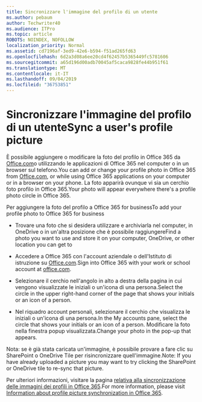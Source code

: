 ```yaml
---
title: Sincronizzare l'immagine del profilo di un utente
ms.author: pebaum
author: Techwriter40
ms.audience: ITPro
ms.topic: article
ROBOTS: NOINDEX, NOFOLLOW
localization_priority: Normal
ms.assetid: cd7196af-3ed9-42e6-b594-f51ad265fd63
ms.openlocfilehash: 6d2a3d08a6ee20cd4f62457b5365449fc5781606
ms.sourcegitcommit: a65d196d00adb70045af5caca9828fe44b951f61
ms.translationtype: MT
ms.contentlocale: it-IT
ms.lasthandoff: 09/04/2019
ms.locfileid: "36753851"
---
```

# <a name="sync-a-users-profile-picture"></a><span data-ttu-id="b5612-102">Sincronizzare l'immagine del profilo di un utente</span><span class="sxs-lookup"><span data-stu-id="b5612-102">Sync a user's profile picture</span></span>

<span data-ttu-id="b5612-103">È possibile aggiungere o modificare la foto del profilo in Office 365 da [Office.com](http://www.office.com)o utilizzando le applicazioni di Office 365 nel computer o in un browser sul telefono.</span><span class="sxs-lookup"><span data-stu-id="b5612-103">You can add or change your profile photo in Office 365 from [Office.com](http://www.office.com), or while using Office 365 applications on your computer or in a browser on your phone.</span></span> <span data-ttu-id="b5612-104">La foto apparirà ovunque vi sia un cerchio foto profilo in Office 365.</span><span class="sxs-lookup"><span data-stu-id="b5612-104">Your photo will appear everywhere there's a profile photo circle in Office 365.</span></span>

<span data-ttu-id="b5612-105">Per aggiungere la foto del profilo a Office 365 for business</span><span class="sxs-lookup"><span data-stu-id="b5612-105">To add your profile photo to Office 365 for business</span></span>

- <span data-ttu-id="b5612-106">Trovare una foto che si desidera utilizzare e archiviarla nel computer, in OneDrive o in un'altra posizione che è possibile raggiungere</span><span class="sxs-lookup"><span data-stu-id="b5612-106">Find a photo you want to use and store it on your computer, OneDrive, or other location you can get to</span></span>

- <span data-ttu-id="b5612-107">Accedere a Office 365 con l'account aziendale o dell'Istituto di istruzione su [Office.com](http://www.office.com).</span><span class="sxs-lookup"><span data-stu-id="b5612-107">Sign into Office 365 with your work or school account at [office.com](http://www.office.com).</span></span>

- <span data-ttu-id="b5612-108">Selezionare il cerchio nell'angolo in alto a destra della pagina in cui vengono visualizzate le iniziali o un'icona di una persona.</span><span class="sxs-lookup"><span data-stu-id="b5612-108">Select the circle in the upper right-hand corner of the page that shows your initials or an icon of a person.</span></span>

- <span data-ttu-id="b5612-109">Nel riquadro account personali, selezionare il cerchio che visualizza le iniziali o un'icona di una persona.</span><span class="sxs-lookup"><span data-stu-id="b5612-109">In the My accounts pane, select the circle that shows your initials or an icon of a person.</span></span> <span data-ttu-id="b5612-110">Modificare la foto nella finestra popup visualizzata.</span><span class="sxs-lookup"><span data-stu-id="b5612-110">Change your photo in the pop-up that appears.</span></span>

<span data-ttu-id="b5612-111">Nota: se è già stata caricata un'immagine, è possibile provare a fare clic su SharePoint o OneDrive Tile per risincronizzare quell'immagine.</span><span class="sxs-lookup"><span data-stu-id="b5612-111">Note: If you have already uploaded a picture you may want to try clicking the SharePoint or OneDrive tile to re-sync that picture.</span></span>

<span data-ttu-id="b5612-112">Per ulteriori informazioni, visitare la pagina [relativa alla sincronizzazione delle immagini dei profili in Office 365](https://support.office.com/article/information-about-profile-picture-synchronization-in-office-365-20594d76-d054-4af4-a660-401133e3d48a).</span><span class="sxs-lookup"><span data-stu-id="b5612-112">For more information, please visit [Information about profile picture synchronization in Office 365](https://support.office.com/article/information-about-profile-picture-synchronization-in-office-365-20594d76-d054-4af4-a660-401133e3d48a).</span></span>
